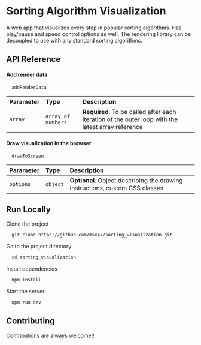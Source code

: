 # Sorting Algorithm Visualization

A web app that visualizes every step in popular sorting algorithms. Has play/pause and speed control options as well. The rendering library can be decoupled to use with any standard sorting algorithms.

## API Reference

#### Add render data

```bash
  addRenderData
```

| Parameter | Type               | Description                                                                                       |
| :-------- | :----------------- | :------------------------------------------------------------------------------------------------ |
| `array`   | `array of numbers` | **Required**. To be called after each iteration of the outer loop with the latest array reference |

#### Draw visualization in the browser

```bash
  drawToScreen
```

| Parameter | Type     | Description                                                                  |
| :-------- | :------- | :--------------------------------------------------------------------------- |
| `options` | `object` | **Optional**. Object describing the drawing instructions, custom CSS classes |

## Run Locally

Clone the project

```bash
  git clone https://github.com/msx47/sorting_visualization.git
```

Go to the project directory

```bash
  cd sorting_visualization
```

Install dependencies

```bash
  npm install
```

Start the server

```bash
  npm run dev
```

## Contributing

Contributions are always welcome!!
